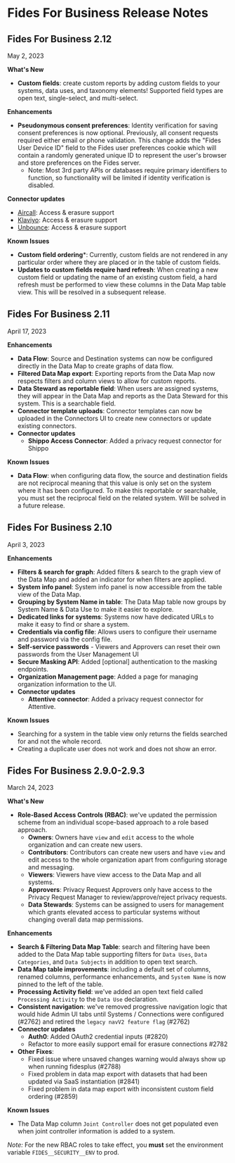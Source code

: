 # Fides For Business Release Notes 

## Fides For Business 2.12 ##
May 2, 2023

**What's New** 
- **Custom fields**: create custom reports by adding custom fields to your systems, data uses, and taxonomy elements! Supported field types are open text, single-select, and multi-select.

**Enhancements**
- **Pseudonymous consent preferences**: Identity verification for saving consent preferences is now optional. Previously, all consent requests required either email or phone validation. This change adds the "Fides User Device ID" field to the Fides user preferences cookie which will contain a randomly generated unique ID to represent the user's browser and store preferences on the Fides server. 
    - Note: Most 3rd party APIs or databases require primary identifiers to function, so functionality will be limited if identity verification is disabled.

**Connector updates**
- [Aircall](https://aircall.io/): Access & erasure support
- [Klaviyo](https://www.klaviyo.com/): Access & erasure support
- [Unbounce](https://unbounce.com/): Access & erasure support

**Known Issues**
- **Custom field ordering***: Currently, custom fields are not rendered in any particular order where they are placed or in the table of custom fields. 
- **Updates to custom fields require hard refresh**: When creating a new custom field or updating the name of an existing custom field, a hard refresh must be performed to view these columns in the Data Map table view. This will be resolved in a subsequent release. 

## Fides For Business 2.11 ##
April 17, 2023

**Enhancements**
- **Data Flow**: Source and Destination systems can now be configured directly in the Data Map to create graphs of data flow.
- **Filtered Data Map export**: Exporting reports from the Data Map now respects filters and column views to allow for custom reports.
- **Data Steward as reportable field**: When users are assigned systems, they will appear in the Data Map and reports as the Data Steward for this system. This is a searchable field.
- **Connector template uploads**: Connector templates can now be uploaded in the Connectors UI to create new connectors or update existing connectors. 
- **Connector updates**
    - **Shippo Access Connector**: Added a privacy request connector for Shippo

**Known Issues**
- **Data Flow**: when configuring data flow, the source and destination fields are not reciprocal meaning that this value is only set on the system where it has been configured. To make this reportable or searchable, you must set the reciprocal field on the related system. Will be solved in a future release.

## Fides For Business 2.10
April 3, 2023

**Enhancements**
- **Filters & search for graph**: Added filters & search to the graph view of the Data Map and added an indicator for when filters are applied.
- **System info panel**: System info panel is now accessible from the table view of the Data Map.
- **Grouping by System Name in table**: The Data Map table now groups by System Name & Data Use to make it easier to explore. 
- **Dedicated links for systems**: Systems now have dedicated URLs to make it easy to find or share a system.
- **Credentials via config file**: Allows users to configure their username and password via the config file.
- **Self-service passwords** - Viewers and Approvers can reset their own passwords from the User Management UI
- **Secure Masking API**: Added [optional] authentication to the masking endpoints. 
- **Organization Management page**: Added a page for managing organization information to the UI. 
- **Connector updates**
    - **Attentive connector**: Added a privacy request connector for Attentive.

**Known Issues**
- Searching for a system in the table view only returns the fields searched for and not the whole record.
- Creating a duplicate user does not work and does not show an error.


## Fides For Business 2.9.0-2.9.3
March 24, 2023

**What's New**
- **Role-Based Access Controls (RBAC)**: we've updated the permission scheme from an individual scope-based approach to a role based approach.
    - **Owners**: Owners have `view` and `edit` access to the whole organization and can create new users.
    - **Contributors**: Contributors can create new users and have `view` and edit access to the whole organization apart from configuring storage and messaging.
    - **Viewers**: Viewers have view access to the Data Map and all systems.
    - **Approvers**: Privacy Request Approvers only have access to the Privacy Request Manager to review/approve/reject privacy requests.
    - **Data Stewards**: Systems can be assigned to users for management which grants elevated access to particular systems without changing overall data map permissions.

**Enhancements**
- **Search & Filtering Data Map Table**: search and filtering have been added to the Data Map table supporting filters for `Data Uses`, `Data Categories`, and `Data Subjects` in addition to open text search.
- **Data Map table improvements**: including a default set of columns, renamed columns, performance enhancements, and `System Name` is now pinned to the left of the table.
- **Processing Activity field**: we've added an open text field called `Processing Activity` to the `Data Use` declaration. 
- **Consistent navigation**: we've removed progressive navigation logic that would hide Admin UI tabs until Systems / Connections were configured (#2762) and retired the `legacy navV2 feature flag` (#2762)
- **Connector updates**
    - **Auth0**: Added OAuth2 credential inputs (#2820)
    - Refactor to more easily support email for erasure connections #2782
- **Other Fixes**: 
    - Fixed issue where unsaved changes warning would always show up when running fidesplus (#2788)
    - Fixed problem in data map export with datasets that had been updated via SaaS instantiation (#2841)
    - Fixed problem in data map export with inconsistent custom field ordering (#2859)

**Known Issues**
* The Data Map column `Joint Controller` does not get populated even when joint controller information is added to a system.


*Note:* For the new RBAC roles to take effect, you **must** set the environment variable `FIDES__SECURITY__ENV` to prod.